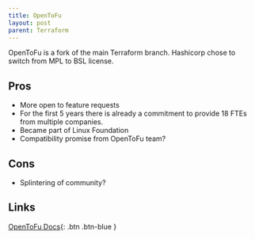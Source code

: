 ```yaml
---
title: OpenToFu
layout: post
parent: Terraform
---
```

OpenToFu is a fork of the main Terraform branch.
Hashicorp chose to switch from MPL to BSL license. 
## Pros
* More open to feature requests
* For the first 5 years there is already a commitment to provide 18 FTEs from multiple companies.
* Became part of Linux Foundation
* Compatibility promise from OpenToFu team?

## Cons
* Splintering of community?


## Links
[OpenToFu Docs](https://opentofu.org/){: .btn .btn-blue }  
